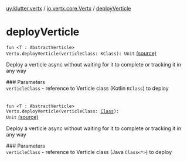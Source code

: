 [uy.klutter.vertx](../index.md) / [io.vertx.core.Vertx](index.md) / [deployVerticle](.)


# deployVerticle
<code>fun <T : AbstractVerticle> Vertx.deployVerticle(verticleClass: KClass<T>): Unit</code> [(source)](https://github.com/kohesive/klutter/blob/master/vertx3-jdk8/src/main/kotlin/uy/klutter/vertx/Vertx.kt#L186)<br/><p>Deploy a verticle async without waiting for it to complete or tracking it in any way</p>### Parameters<br/><code>verticleClass</code> - reference to Verticle class (Kotlin <code>KClass</code>) to deploy<br/><br/><br/><code>fun <T : AbstractVerticle> Vertx.deployVerticle(verticleClass: [Class](http://docs.oracle.com/javase/6/docs/api/java/lang/Class.html)<T>): Unit</code> [(source)](https://github.com/kohesive/klutter/blob/master/vertx3-jdk8/src/main/kotlin/uy/klutter/vertx/Vertx.kt#L196)<br/><p>Deploy a verticle async without waiting for it to complete or tracking it in any way</p>### Parameters<br/><code>verticleClass</code> - reference to Verticle class (Java <code>Class<*></code>) to deploy<br/><br/><br/>